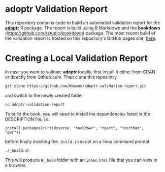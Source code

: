 # **adoptr** Validation Report

This repository contains code to build an automated validation report for the 
[**adoptr**](https://github.com/kkmann/adoptr) R package.
The report is build using R Markdown and the **bookdown** 
(https://github.com/rstudio/bookdown) package.
The most recent build of the validation report is hosted on this repository's 
GitHub pages site, [here](https://kkmann.github.io/adoptr-validation-report/).



# Creating a Local Validation Report

In case you want to validate **adoptr** locally, first install it either from
CRAN or directly from Github.com.
Then clone this reposiotry
```bash
git clone https://github.com/kkmann/adoptr-validation-report.git
```
and switch to the newly created folder
```bash
cd adoptr-validation-report
```
To build the book, you will need to install the dependencies listed in the DESCRIPTION file,
i.e.
```
install.packages(c("tidyverse, "bookdown", "rpact", "testthat", "pwr"))
```
before finally invoking the `_build.sh` script on a linux command prompt
```bash
./_build.sh
```
This will produce a `_book` folder with an `index.html` file that you can view in a browser.
